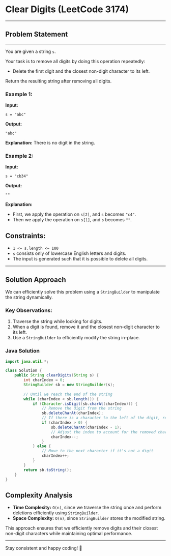 # Clear Digits (LeetCode 3174)
------------------------------------------
## Problem Statement
--------------------------------------------




You are given a string `s`.

Your task is to remove all digits by doing this operation repeatedly:

- Delete the first digit and the closest non-digit character to its left.

Return the resulting string after removing all digits.

### Example 1:

**Input:**

```
s = "abc"
```

**Output:**

```
"abc"
```

**Explanation:** There is no digit in the string.

### Example 2:

**Input:**

```
s = "cb34"
```

**Output:**

```
""
```

**Explanation:**

- First, we apply the operation on `s[2]`, and `s` becomes `"c4"`.
- Then we apply the operation on `s[1]`, and `s` becomes `""`.

## Constraints:

- `1 <= s.length <= 100`
- `s` consists only of lowercase English letters and digits.
- The input is generated such that it is possible to delete all digits.

---

## Solution Approach

We can efficiently solve this problem using a `StringBuilder` to manipulate the string dynamically.

### Key Observations:

1. Traverse the string while looking for digits.
2. When a digit is found, remove it and the closest non-digit character to its left.
3. Use a `StringBuilder` to efficiently modify the string in-place.

### Java Solution

```java
import java.util.*;

class Solution {
    public String clearDigits(String s) {
        int charIndex = 0;
        StringBuilder sb = new StringBuilder(s);
        
        // Until we reach the end of the string
        while (charIndex < sb.length()) {
            if (Character.isDigit(sb.charAt(charIndex))) {
                // Remove the digit from the string
                sb.deleteCharAt(charIndex);
                // If there is a character to the left of the digit, remove it
                if (charIndex > 0) {
                    sb.deleteCharAt(charIndex - 1);
                    // Adjust the index to account for the removed character
                    charIndex--;
                }
            } else {
                // Move to the next character if it's not a digit
                charIndex++;
            }
        }
        return sb.toString();
    }
}
```

## Complexity Analysis

- **Time Complexity:** `O(n)`, since we traverse the string once and perform deletions efficiently using `StringBuilder`.
- **Space Complexity:** `O(n)`, since `StringBuilder` stores the modified string.

This approach ensures that we efficiently remove digits and their closest non-digit characters while maintaining optimal performance.

---

Stay consistent and happy coding! 🚀
